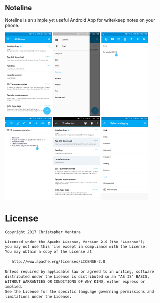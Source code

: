 Noteline
----

Noteline is an simple yet useful Android App for write/keep notes on your phone.

<img src="./Screenshots/screen1.png" width="30%"></img>
<img src="./Screenshots/screen2.png" width="30%"></img>
<img src="./Screenshots/screen3.png" width="30%"></img>
<img src="./Screenshots/screen4.png" width="30%"></img>
<img src="./Screenshots/screen5.png" width="30%"></img>
<img src="./Screenshots/screen6.png" width="30%"></img>

License
=======

    Copyright 2017 Christopher Ventura

    Licensed under the Apache License, Version 2.0 (the "License");
    you may not use this file except in compliance with the License.
    You may obtain a copy of the License at

       http://www.apache.org/licenses/LICENSE-2.0

    Unless required by applicable law or agreed to in writing, software
    distributed under the License is distributed on an "AS IS" BASIS,
    WITHOUT WARRANTIES OR CONDITIONS OF ANY KIND, either express or implied.
    See the License for the specific language governing permissions and
    limitations under the License.